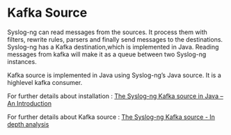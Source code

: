 # Kafka Source

Syslog-­ng can read messages from the sources. It process them with filters, rewrite rules, parsers and finally send messages to the destinations. Syslog-ng has a Kafka destination,which is implemented in Java. Reading messages from kafka will make it as a queue between two Syslog-ng instances.

Kafka source is implemented in Java using Syslog-ng’s Java source. It is a highlevel kafka consumer. 

For further details about installation : [The Syslog-ng Kafka source in Java – An Introduction](https://vithulanmv.wordpress.com/2016/08/14/the-syslog-ng-kafka-source-in-java-an-introduction/)

For further details about Kafka source : [The Syslog-ng Kafka source - In depth analysis](https://vithulanmv.wordpress.com/2016/08/21/syslog-ng-kafka-source-in-depth-analysis/)
